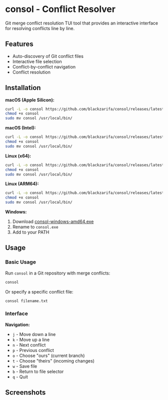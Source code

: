 # consol - Conflict Resolver

Git merge conflict resolution TUI tool that provides an interactive interface
for resolving conflicts line by line.

## Features

- Auto-discovery of Git conflict files
- Interactive file selection
- Conflict-by-conflict navigation
- Conflict resolution

## Installation

**macOS (Apple Silicon):**

```bash
curl -L -o consol https://github.com/blackzarifa/consol/releases/latest/download/consol-darwin-arm64
chmod +x consol
sudo mv consol /usr/local/bin/
```

**macOS (Intel):**

```bash
curl -L -o consol https://github.com/blackzarifa/consol/releases/latest/download/consol-darwin-amd64
chmod +x consol
sudo mv consol /usr/local/bin/
```

**Linux (x64):**

```bash
curl -L -o consol https://github.com/blackzarifa/consol/releases/latest/download/consol-linux-amd64
chmod +x consol
sudo mv consol /usr/local/bin/
```

**Linux (ARM64):**

```bash
curl -L -o consol https://github.com/blackzarifa/consol/releases/latest/download/consol-linux-arm64
chmod +x consol
sudo mv consol /usr/local/bin/
```

**Windows:**

1. Download [consol-windows-amd64.exe](https://github.com/blackzarifa/consol/releases/latest/download/consol-windows-amd64.exe)
2. Rename to `consol.exe`
3. Add to your PATH

## Usage

### Basic Usage

Run `consol` in a Git repository with merge conflicts:

```bash
consol
```

Or specify a specific conflict file:

```bash
consol filename.txt
```

### Interface

**Navigation:**

- `j` - Move down a line
- `k` - Move up a line
- `n` - Next conflict
- `p` - Previous conflict
- `o` - Choose "ours" (current branch)
- `t` - Choose "theirs" (incoming changes)
- `w` - Save file
- `b` - Return to file selector
- `q` - Quit

## Screenshots

